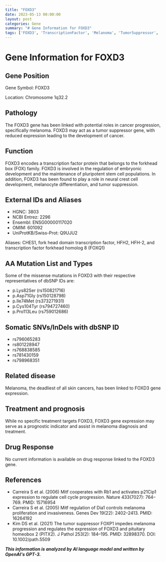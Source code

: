```yaml
---
title: "FOXD3"
date: 2023-05-13 00:00:00
layout: post
categories: Gene
summary: "# Gene Information for FOXD3"
tags: ['FOXD3', 'TranscriptionFactor', 'Melanoma', 'TumorSuppressor', 'GeneExpression', 'PrognosticIndicator', 'MelanomaDiagnosis', 'PluripotentStemCells']
---
```


# Gene Information for FOXD3

## Gene Position
Gene Symbol: FOXD3

Location: Chromosome 1q32.2

## Pathology
The FOXD3 gene has been linked with potential roles in cancer progression, specifically melanoma. FOXD3 may act as a tumor suppressor gene, with reduced expression leading to the development of cancer.

## Function
FOXD3 encodes a transcription factor protein that belongs to the forkhead box (FOX) family. FOXD3 is involved in the regulation of embryonic development and the maintenance of pluripotent stem cell populations. In addition, FOXD3 has been found to play a role in neural crest cell development, melanocyte differentiation, and tumor suppression.

## External IDs and Aliases
- HGNC: 3803
- NCBI Entrez: 2296
- Ensembl: ENSG00000117020
- OMIM: 601092
- UniProtKB/Swiss-Prot: Q9UJU2

Aliases: CHES1, fork head domain transcription factor, HFH2, HFH-2, and transcription factor forkhead homolog 8 (FOXQ1)


## AA Mutation List and Types
Some of the missense mutations in FOXD3 with their respective representatives of dbSNP IDs are:

- p.Lys82Ser (rs150821716)
- p.Asp71Gly (rs150128798)
- p.Ile74Met (rs373271931)
- p.Cys104Tyr (rs794727460)
- p.Pro113Leu (rs759012686)

## Somatic SNVs/InDels with dbSNP ID
- rs796065283
- rs801228947
- rs768838585
- rs781430159
- rs798968351

## Related disease
Melanoma, the deadliest of all skin cancers, has been linked to FOXD3 gene expression.

## Treatment and prognosis
While no specific treatment targets FOXD3, FOXD3 gene expression may serve as a prognostic indicator and assist in melanoma diagnosis and treatment.

## Drug Response
No current information is available on drug response linked to the FOXD3 gene.

## References
- Carreira S et al. (2006) Mitf cooperates with Rb1 and activates p21Cip1 expression to regulate cell cycle progression. Nature 433(7027): 764–769. PMID: 15716954
- Carreira S et al. (2005) Mitf regulation of Dia1 controls melanoma proliferation and invasiveness. Genes Dev 19(22): 2402–2413. PMID: 16264192
- Kim DS et al. (2021) The tumor suppressor FOXP1 impedes melanoma progression and regulates the expression of FOXD3 and pituitary homeobox 2 (PITX2). J Pathol 253(2): 184–195. PMID: 32898370. DOI: 10.1002/path.5509

**_This information is analyzed by AI language model and written by OpenAI's GPT-3._**